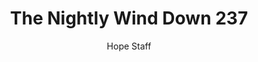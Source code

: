 ---
image: /assets/img/nwd/237_nwd_romans_5_5_a_nlt.png
title: The Nightly Wind Down 237
categories:
  - The Nightly Wind Down
author: Hope Staff
notes: The Nightly Wind Down 237
embed: >-
  EMBED_GOES_HERE
transcript: >-
  SOME LINES OF TEXT START HERE
---